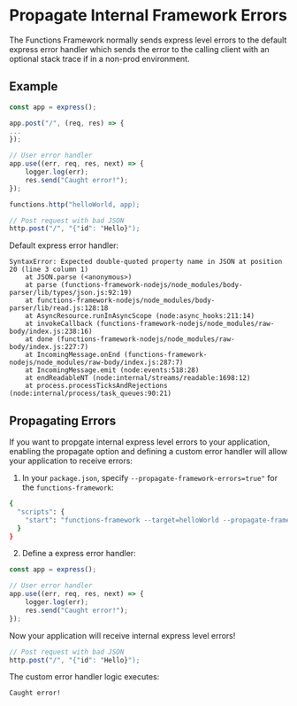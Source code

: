 # Propagate Internal Framework Errors

The Functions Framework normally sends express level errors to the default express error handler which sends the error to the calling client with an optional stack trace if in a non-prod environment.

## Example

```ts
const app = express();

app.post("/", (req, res) => {
...
});

// User error handler
app.use((err, req, res, next) => {
    logger.log(err);
    res.send("Caught error!");
});

functions.http("helloWorld, app);
```

```ts
// Post request with bad JSON
http.post("/", "{"id": "Hello}");
```

Default express error handler:

```
SyntaxError: Expected double-quoted property name in JSON at position 20 (line 3 column 1)
    at JSON.parse (<anonymous>)
    at parse (functions-framework-nodejs/node_modules/body-parser/lib/types/json.js:92:19)
    at functions-framework-nodejs/node_modules/body-parser/lib/read.js:128:18
    at AsyncResource.runInAsyncScope (node:async_hooks:211:14)
    at invokeCallback (functions-framework-nodejs/node_modules/raw-body/index.js:238:16)
    at done (functions-framework-nodejs/node_modules/raw-body/index.js:227:7)
    at IncomingMessage.onEnd (functions-framework-nodejs/node_modules/raw-body/index.js:287:7)
    at IncomingMessage.emit (node:events:518:28)
    at endReadableNT (node:internal/streams/readable:1698:12)
    at process.processTicksAndRejections (node:internal/process/task_queues:90:21)
```

## Propagating Errors

If you want to propgate internal express level errors to your application, enabling the propagate option and defining a custom error handler will allow your application to receive errors:

1. In your `package.json`, specify `--propagate-framework-errors=true"` for the `functions-framework`:

```sh
{
  "scripts": {
    "start": "functions-framework --target=helloWorld --propagate-framework-errors=true"
  }
}
```

2. Define a express error handler:

```ts
const app = express();

// User error handler
app.use((err, req, res, next) => {
    logger.log(err);
    res.send("Caught error!");
});
```

Now your application will receive internal express level errors!

```ts
// Post request with bad JSON
http.post("/", "{"id": "Hello}");
```

The custom error handler logic executes:

```
Caught error!
```